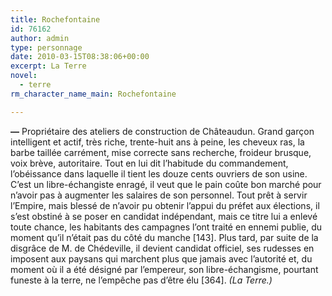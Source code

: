 ```yaml
---
title: Rochefontaine
id: 76162
author: admin
type: personnage
date: 2010-03-15T08:38:06+00:00
excerpt: La Terre
novel:
  - terre
rm_character_name_main: Rochefontaine

---
```

**—** Propriétaire des ateliers de construction de Châteaudun. Grand garçon intelligent et actif, très riche, trente-huit ans à peine, les cheveux ras, la barbe taillée carrément, mise correcte sans recherche, froideur brusque, voix brève, autoritaire. Tout en lui dit l&rsquo;habitude du commandement, l&rsquo;obéissance dans laquelle il tient les douze cents ouvriers de son usine. C&rsquo;est un libre-échangiste enragé, il veut que le pain coûte bon marché pour n&rsquo;avoir pas à augmenter les salaires de son personnel. Tout prêt à servir l’Empire, mais blessé de n&rsquo;avoir pu obtenir l&rsquo;appui du préfet aux élections, il s&rsquo;est obstiné à se poser en candidat indépendant, mais ce titre lui a enlevé toute chance, les habitants des campagnes l&rsquo;ont traité en ennemi publie, du moment qu&rsquo;il n&rsquo;était pas du côté du manche [143]. Plus tard, par suite de la disgrâce de M. de Chédeville, il devient candidat officiel, ses rudesses en imposent aux paysans qui marchent plus que jamais avec l&rsquo;autorité et, du moment où il a été désigné par l&rsquo;empereur, son libre-échangisme, pourtant funeste à la terre, ne l&rsquo;empêche pas d&rsquo;être élu [364]. _(La Terre.)_
